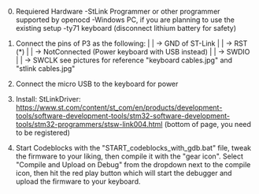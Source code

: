0) Requiered Hardware
-StLink Programmer or other programmer supported by openocd
-Windows PC, if you are planning to use the existing setup
-ty71 keyboard (disconnect lithium battery for safety)

1) Connect the pins of P3 as the following:
    | | -> GND of ST-Link
    | | -> RST (*)
    | | -> NotConnected (Power keyboard with USB instead)
    | | -> SWDIO
    | | -> SWCLK
  see pictures for reference "keyboard cables.jpg" and "stlink cables.jpg"
    
    
2) Connect the micro USB to the keyboard for power

3) Install:
    StLinkDriver: https://www.st.com/content/st_com/en/products/development-tools/software-development-tools/stm32-software-development-tools/stm32-programmers/stsw-link004.html (bottom of page, you need to be registered)

4) Start Codeblocks with the "START_codeblocks_with_gdb.bat" file, tweak the firmware to your liking, then compile it with the "gear icon".
   Select "Compile and Upload on Debug" from the dropdown next to the compile icon, then hit the red play button which will start the debugger and upload the firmware to your keyboard.